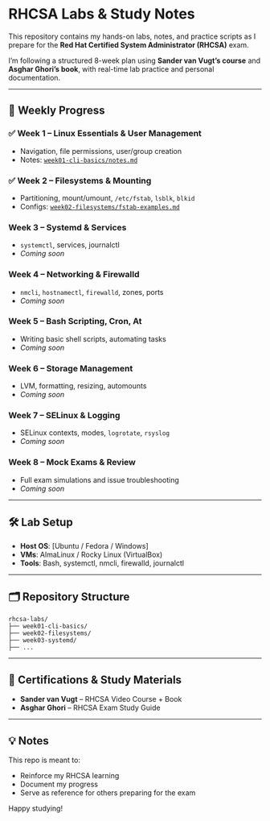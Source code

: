 # RHCSA Labs & Study Notes

This repository contains my hands-on labs, notes, and practice scripts as I prepare for the **Red Hat Certified System Administrator (RHCSA)** exam.

I’m following a structured 8-week plan using **Sander van Vugt’s course** and **Asghar Ghori’s book**, with real-time lab practice and personal documentation.

---

## 🧭 Weekly Progress

### ✅ Week 1 – Linux Essentials & User Management
- Navigation, file permissions, user/group creation
- Notes: [`week01-cli-basics/notes.md`](./week01-cli-basics/notes.md)

### ✅ Week 2 – Filesystems & Mounting
- Partitioning, mount/umount, `/etc/fstab`, `lsblk`, `blkid`
- Configs: [`week02-filesystems/fstab-examples.md`](./week02-filesystems/fstab-examples.md)

### Week 3 – Systemd & Services
- `systemctl`, services, journalctl
- *Coming soon*

### Week 4 – Networking & Firewalld
- `nmcli`, `hostnamectl`, `firewalld`, zones, ports
- *Coming soon*

### Week 5 – Bash Scripting, Cron, At
- Writing basic shell scripts, automating tasks
- *Coming soon*

### Week 6 – Storage Management
- LVM, formatting, resizing, automounts
- *Coming soon*

### Week 7 – SELinux & Logging
- SELinux contexts, modes, `logrotate`, `rsyslog`
- *Coming soon*

### Week 8 – Mock Exams & Review
- Full exam simulations and issue troubleshooting
- *Coming soon*

---

## 🛠️ Lab Setup

- **Host OS**: [Ubuntu / Fedora / Windows]
- **VMs**: AlmaLinux / Rocky Linux (VirtualBox)
- **Tools**: Bash, systemctl, nmcli, firewalld, journalctl

---

## 🗂️ Repository Structure

```
rhcsa-labs/
├── week01-cli-basics/
├── week02-filesystems/
├── week03-systemd/
├── ...
```

---

## 📘 Certifications & Study Materials

- **Sander van Vugt** – RHCSA Video Course + Book
- **Asghar Ghori** – RHCSA Exam Study Guide

---

## 💡 Notes

This repo is meant to:
- Reinforce my RHCSA learning
- Document my progress
- Serve as reference for others preparing for the exam

Happy studying!
